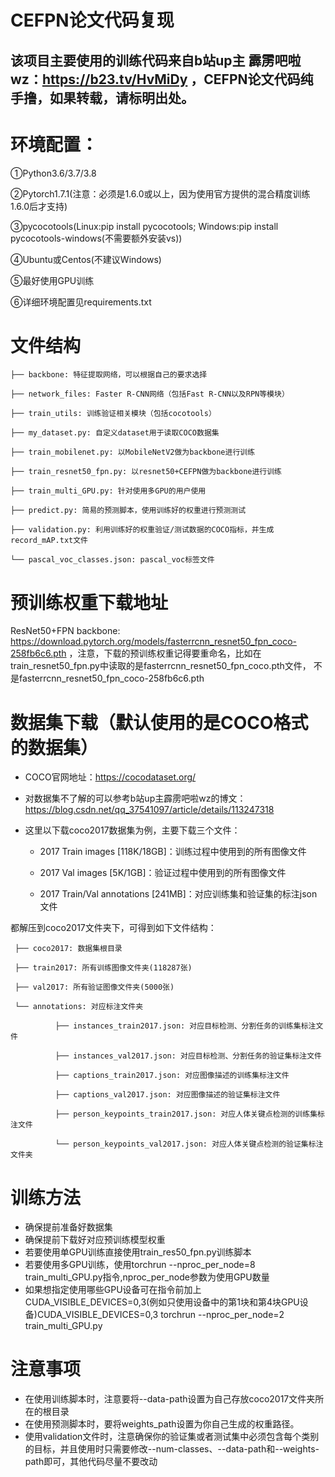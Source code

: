 # CEFPN论文代码复现
## 该项目主要使用的训练代码来自b站up主 霹雳吧啦wz：https://b23.tv/HvMiDy ，CEFPN论文代码纯手撸，如果转载，请标明出处。
# 环境配置：
①Python3.6/3.7/3.8

②Pytorch1.7.1(注意：必须是1.6.0或以上，因为使用官方提供的混合精度训练1.6.0后才支持)

③pycocotools(Linux:pip install pycocotools; Windows:pip install pycocotools-windows(不需要额外安装vs))

④Ubuntu或Centos(不建议Windows)

⑤最好使用GPU训练

⑥详细环境配置见requirements.txt

# 文件结构
    ├── backbone: 特征提取网络，可以根据自己的要求选择
  
    ├── network_files: Faster R-CNN网络（包括Fast R-CNN以及RPN等模块）
  
    ├── train_utils: 训练验证相关模块（包括cocotools）
  
    ├── my_dataset.py: 自定义dataset用于读取COCO数据集
  
    ├── train_mobilenet.py: 以MobileNetV2做为backbone进行训练
  
    ├── train_resnet50_fpn.py: 以resnet50+CEFPN做为backbone进行训练
  
    ├── train_multi_GPU.py: 针对使用多GPU的用户使用
  
    ├── predict.py: 简易的预测脚本，使用训练好的权重进行预测测试
  
    ├── validation.py: 利用训练好的权重验证/测试数据的COCO指标，并生成record_mAP.txt文件
  
    └── pascal_voc_classes.json: pascal_voc标签文件
 # 预训练权重下载地址 
   ResNet50+FPN backbone: https://download.pytorch.org/models/fasterrcnn_resnet50_fpn_coco-258fb6c6.pth ，注意，下载的预训练权重记得要重命名，比如在train_resnet50_fpn.py中读取的是fasterrcnn_resnet50_fpn_coco.pth文件， 不是fasterrcnn_resnet50_fpn_coco-258fb6c6.pth
  
# 数据集下载（默认使用的是COCO格式的数据集）
- COCO官网地址：https://cocodataset.org/
  
- 对数据集不了解的可以参考b站up主霹雳吧啦wz的博文：https://blog.csdn.net/qq_37541097/article/details/113247318
- 这里以下载coco2017数据集为例，主要下载三个文件：

    - 2017 Train images [118K/18GB]：训练过程中使用到的所有图像文件

    - 2017 Val images [5K/1GB]：验证过程中使用到的所有图像文件

    - 2017 Train/Val annotations [241MB]：对应训练集和验证集的标注json文件

都解压到coco2017文件夹下，可得到如下文件结构：

     ├── coco2017: 数据集根目录

     ├── train2017: 所有训练图像文件夹(118287张)
     
     ├── val2017: 所有验证图像文件夹(5000张)
     
     └── annotations: 对应标注文件夹
     
              ├── instances_train2017.json: 对应目标检测、分割任务的训练集标注文件
              
              ├── instances_val2017.json: 对应目标检测、分割任务的验证集标注文件
              
              ├── captions_train2017.json: 对应图像描述的训练集标注文件
              
              ├── captions_val2017.json: 对应图像描述的验证集标注文件
              
              ├── person_keypoints_train2017.json: 对应人体关键点检测的训练集标注文件
              
              └── person_keypoints_val2017.json: 对应人体关键点检测的验证集标注文件夹
# 训练方法
- 确保提前准备好数据集
- 确保提前下载好对应预训练模型权重
- 若要使用单GPU训练直接使用train_res50_fpn.py训练脚本
- 若要使用多GPU训练，使用torchrun --nproc_per_node=8 train_multi_GPU.py指令,nproc_per_node参数为使用GPU数量
- 如果想指定使用哪些GPU设备可在指令前加上CUDA_VISIBLE_DEVICES=0,3(例如只使用设备中的第1块和第4块GPU设备)CUDA_VISIBLE_DEVICES=0,3 torchrun --nproc_per_node=2 train_multi_GPU.py
# 注意事项
- 在使用训练脚本时，注意要将--data-path设置为自己存放coco2017文件夹所在的根目录
- 在使用预测脚本时，要将weights_path设置为你自己生成的权重路径。
- 使用validation文件时，注意确保你的验证集或者测试集中必须包含每个类别的目标，并且使用时只需要修改--num-classes、--data-path和--weights-path即可，其他代码尽量不要改动
